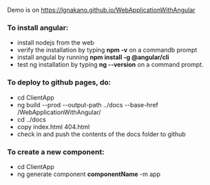 Demo is on https://lgnakano.github.io/WebApplicationWithAngular

<h3>To install angular:</h3>
<ul>
  <li>install nodejs from the web</li>
  <li>verify the installation by typing <b>npm -v</b> on a commandb prompt</li>
  <li>install angulal by running <b>npm install -g @angular/cli</b>
  <li>test ng installation by typing <b>ng --version</b> on a command prompt.</li>
  </ul>

<h3>To deploy to github pages, do:</h3>

<ul>
  
<li>cd ClientApp</li>
<li>ng build --prod --output-path ../docs --base-href /WebApplicationWithAngular/</li>
<li>cd ../docs</li>
<li>copy index.html 404.html</li>
<li>check in and push the contents of the docs folder to github</li>
</ul>

<h3>To create a new component:</h3>
<ul>
  <li>cd ClientApp</li>
  <li>ng generate component <b>componentName</b> -m app</li>
</ul>
